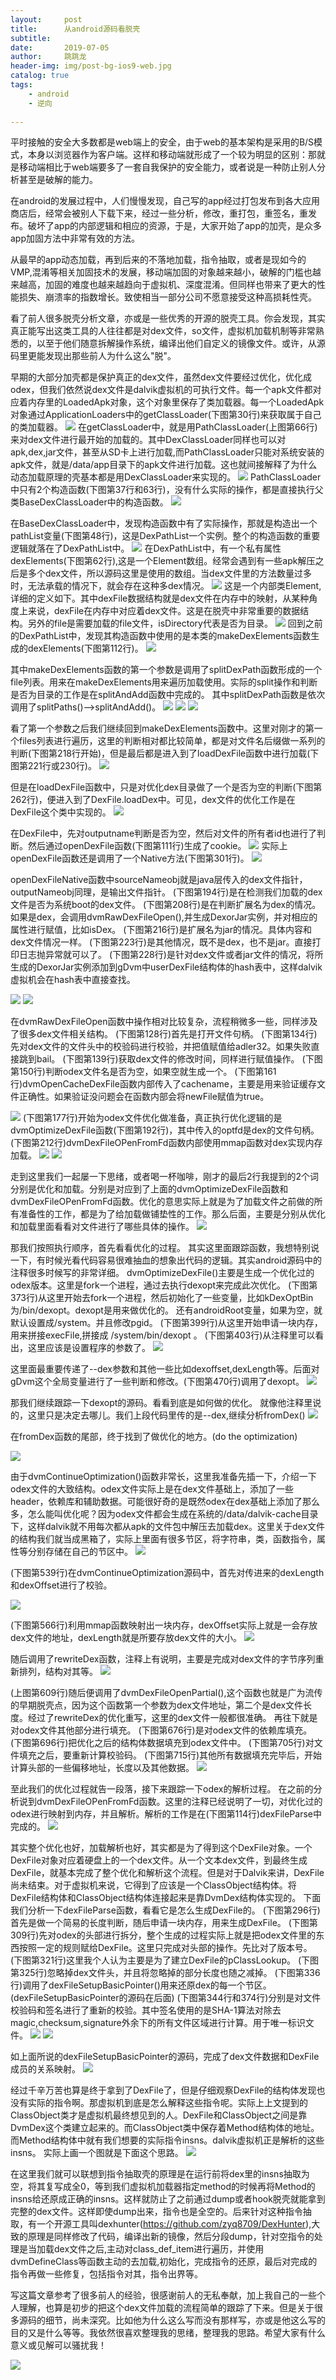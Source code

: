 ```yaml
---
layout:     post
title:      从android源码看脱壳
subtitle:   
date:       2019-07-05
author:     跳跳龙
header-img: img/post-bg-ios9-web.jpg
catalog: true
tags:
    - android
    - 逆向
        
---
```


平时接触的安全大多数都是web端上的安全，由于web的基本架构是采用的B/S模式，本身以浏览器作为客户端。这样和移动端就形成了一个较为明显的区别：那就是移动端相比于web端要多了一套自我保护的安全能力，或者说是一种防止别人分析甚至是破解的能力。

在android的发展过程中，人们慢慢发现，自己写的app经过打包发布到各大应用商店后，经常会被别人下载下来，经过一些分析，修改，重打包，重签名，重发布。破坏了app的内部逻辑和相应的资源，于是，大家开始了app的加壳，是众多app加固方法中非常有效的方法。

从最早的app动态加载，再到后来的不落地加载，指令抽取，或者是现如今的VMP,混淆等相关加固技术的发展，移动端加固的对象越来越小，破解的门槛也越来越高，加固的难度也越来越趋向于虚拟机、深度混淆。但同样也带来了更大的性能损失、崩溃率的指数增长。致使相当一部分公司不愿意接受这种高损耗性壳。

看了前人很多脱壳分析文章，亦或是一些优秀的开源的脱壳工具。你会发现，其实真正能写出这类工具的人往往都是对dex文件，so文件，虚拟机加载机制等非常熟悉的，以至于他们随意拆解操作系统，编译出他们自定义的镜像文件。或许，从源码里更能发现出那些前人为什么这么"脱"。

早期的大部分加壳都是保护真正的dex文件，虽然dex文件要经过优化，优化成odex，但我们依然说dex文件是dalvik虚拟机的可执行文件。每一个apk文件都对应着内存里的LoadedApk对象，这个对象里保存了类加载器。每一个LoadedApk对象通过ApplicationLoaders中的getClassLoader(下图第30行)来获取属于自己的类加载器。
![](http://tiaotiaolong.cn-bj.ufileos.com/blog18-01.jpg)
在getClassLoader中，就是用PathClassLoader(上图第66行)来对dex文件进行最开始的加载的。其中DexClassLoader同样也可以对apk,dex,jar文件，甚至从SD卡上进行加载,而PathClassLoader只能对系统安装的apk文件，就是/data/app目录下的apk文件进行加载。这也就间接解释了为什么动态加载原理的壳基本都是用DexClassLoader来实现的。
![](http://tiaotiaolong.cn-bj.ufileos.com/blog18-02.jpg)
PathClassLoader中只有2个构造函数(下图第37行和63行)，没有什么实际的操作，都是直接执行父类BaseDexClassLoader中的构造函数。
![](http://tiaotiaolong.cn-bj.ufileos.com/blog18-03.jpg)

在BaseDexClassLoader中，发现构造函数中有了实际操作，那就是构造出一个pathList变量(下图第48行)，这是DexPathList一个实例。整个的构造函数的重要逻辑就落在了DexPathList中。
![](http://tiaotiaolong.cn-bj.ufileos.com/blog18-04.jpg)
在DexPathList中，有一个私有属性dexElements(下图第62行),这是一个Element数组。经常会遇到有一些apk解压之后是多个dex文件，所以源码这里是使用的数组。当dex文件里的方法数量过多时，无法承载的情况下，就会存在这种多dex情况。
![](http://tiaotiaolong.cn-bj.ufileos.com/blog18-05.jpg)
这是一个内部类Element,详细的定义如下。其中dexFile数据结构就是dex文件在内存中的映射，从某种角度上来说，dexFile在内存中对应着dex文件。这是在脱壳中非常重要的数据结构。另外的file是需要加载的file文件，isDirectory代表是否为目录。
![](http://tiaotiaolong.cn-bj.ufileos.com/blog18-06.jpg)
回到之前的DexPathList中，发现其构造函数中使用的是本类的makeDexElements函数生成的dexElements(下图第112行)。
![](http://tiaotiaolong.cn-bj.ufileos.com/blog18-07.jpg)

其中makeDexElements函数的第一个参数是调用了splitDexPath函数形成的一个file列表。用来在makeDexElements用来遍历加载使用。实际的split操作和判断是否为目录的工作是在splitAndAdd函数中完成的。
其中splitDexPath函数是依次调用了splitPaths()-->splitAndAdd()。
![](http://tiaotiaolong.cn-bj.ufileos.com/blog18-09.jpg)
![](http://tiaotiaolong.cn-bj.ufileos.com/blog18-10.jpg)
![](http://tiaotiaolong.cn-bj.ufileos.com/blog18-11.jpg)

看了第一个参数之后我们继续回到makeDexElements函数中。这里对刚才的第一个files列表进行遍历，这里的判断相对都比较简单，都是对文件名后缀做一系列的判断(下图第218行开始)，但是最后都是进入到了loadDexFile函数中进行加载(下图第221行或230行)。
![](http://tiaotiaolong.cn-bj.ufileos.com/blog18-12.jpg)

但是在loadDexFile函数中，只是对优化dex目录做了一个是否为空的判断(下图第262行)，便进入到了DexFile.loadDex中。可见，dex文件的优化工作是在DexFile这个类中实现的。
![](http://tiaotiaolong.cn-bj.ufileos.com/blog18-13.jpg)

在DexFile中，先对outputname判断是否为空，然后对文件的所有者id也进行了判断。然后通过openDexFile函数(下图第111行)生成了cookie。
![](http://tiaotiaolong.cn-bj.ufileos.com/blog18-14.jpg)
实际上openDexFile函数还是调用了一个Native方法(下图第301行)。
![](http://tiaotiaolong.cn-bj.ufileos.com/blog18-15.jpg)

openDexFileNative函数中sourceNameobj就是java层传入的dex文件指针，outputNameobj同理，是输出文件指针。
(下图第194行)是在检测我们加载的dex文件是否为系统boot的dex文件。
(下图第208行)是在判断扩展名为dex的情况。如果是dex，会调用dvmRawDexFileOpen(),并生成DexorJar实例，并对相应的属性进行赋值，比如isDex。
(下图第216行)是扩展名为jar的情况。具体内容和dex文件情况一样。
(下图第223行)是其他情况，既不是dex，也不是jar。直接打印日志抛异常就可以了。
(下图第228行)是针对dex文件或者jar文件的情况，将所生成的DexorJar实例添加到gDvm中userDexFile结构体的hash表中，这样dalvik虚拟机会在hash表中直接查找。

![](http://tiaotiaolong.cn-bj.ufileos.com/blog18-16.jpg)
![](http://tiaotiaolong.cn-bj.ufileos.com/blog18-17.jpg)


在dvmRawDexFileOpen函数中操作相对比较复杂，流程稍微多一些，同样涉及了很多dex文件相关结构。
(下图第128行)首先是打开文件句柄。
(下图第134行)先对dex文件的文件头中的校验码进行校验，并把值赋值给adler32。如果失败直接跳到bail。
(下图第139行)获取dex文件的修改时间，同样进行赋值操作。
(下图第150行)判断odex文件名是否为空，如果空就生成一个。
(下图第161行)dvmOpenCacheDexFile函数内部传入了cachename，主要是用来验证缓存文件正确性。如果验证没问题会在函数内部会将newFile赋值为true。



![](http://tiaotiaolong.cn-bj.ufileos.com/blog18-18.jpg)
(下图第177行)开始为odex文件优化做准备，真正执行优化逻辑的是dvmOptimizeDexFile函数(下图第192行)，其中传入的optfd是dex的文件句柄。
(下图第212行)dvmDexFileOPenFromFd函数内部使用mmap函数对dex实现内存加载。
![](http://tiaotiaolong.cn-bj.ufileos.com/blog18-19.jpg)
![](http://tiaotiaolong.cn-bj.ufileos.com/blog18-20.jpg)


走到这里我们一起屡一下思绪，或者喝一杯咖啡，刚才的最后2行我提到的2个词分别是优化和加载。分别是对应到了上面的dvmOptimizeDexFile函数和dvmDexFileOPenFromFd函数。优化的意思实际上就是为了加载文件之前做的所有准备性的工作，都是为了给加载做铺垫性的工作。那么后面，主要是分别从优化和加载里面看看对文件进行了哪些具体的操作。
![](http://tiaotiaolong.cn-bj.ufileos.com/blog18-28.jpg)


那我们按照执行顺序，首先看看优化的过程。
其实这里面跟踪函数，我想特别说一下，有时候光看代码容易很难抽血的想象出代码的逻辑。其实android源码中的注释很多时候写的非常详细。
dvmOptimizeDexFile()主要是生成一个优化过的odex版本。这里是fork一个进程，通过去执行dexopt来完成此次优化。
(下图第373行)从这里开始去fork一个进程，然后初始化了一些变量，比如kDexOptBin为/bin/dexopt。dexopt是用来做优化的。
还有androidRoot变量，如果为空，就默认设置成/system。并且修改pgid。
(下图第399行)从这里开始申请一块内存，用来拼接execFile,拼接成 /system/bin/dexopt 。
(下图第403行)从注释里可以看出，这里应该是设置程序的参数了。
![](http://tiaotiaolong.cn-bj.ufileos.com/blog18-29.jpg)

这里面最重要传递了--dex参数和其他一些比如dexoffset,dexLength等。后面对gDvm这个全局变量进行了一些判断和修改。(下图第470行)调用了dexopt。
![](http://tiaotiaolong.cn-bj.ufileos.com/blog18-30.jpg)

那我们继续跟踪一下dexopt的源码。看看到底是如何做的优化。
就像他注释里说的，这里只是决定去哪儿。我们上段代码里传的是--dex,继续分析fromDex()
![](http://tiaotiaolong.cn-bj.ufileos.com/blog18-31.jpg)

在fromDex函数的尾部，终于找到了做优化的地方。(do the optimization)

![](http://tiaotiaolong.cn-bj.ufileos.com/blog18-32.jpg)

由于dvmContinueOptimization()函数非常长，这里我准备先插一下，介绍一下odex文件的大致结构。odex文件实际上是在dex文件基础上，添加了一些header，依赖库和辅助数据。可能很好奇的是既然odex在dex基础上添加了那么多，怎么能叫优化呢？因为odex文件都会生成在系统的/data/dalvik-cache目录下，这样dalvik就不用每次都从apk的文件包中解压去加载dex。这里关于dex文件的结构我们就当成黑箱了，实际上里面有很多节区，将字符串，类，函数指令，属性等分别存储在自己的节区中。
![](http://tiaotiaolong.cn-bj.ufileos.com/blog18-33.jpg)


(下图第539行)在dvmContinueOptimization源码中，首先对传进来的dexLength和dexOffset进行了校验。

![](http://tiaotiaolong.cn-bj.ufileos.com/blog18-34.jpg)

(下图第566行)利用mmap函数映射出一块内存，dexOffset实际上就是一会存放dex文件的地址，dexLength就是所要存放dex文件的大小。
![](http://tiaotiaolong.cn-bj.ufileos.com/blog18-35.jpg)

随后调用了rewriteDex函数，注释上有说明，主要是完成对dex文件的字节序列重新排列，结构对其等。
![](http://tiaotiaolong.cn-bj.ufileos.com/blog18-36.jpg)

(上图第609行)随后便调用了dvmDexFileOpenPartial(),这个函数也就是广为流传的早期脱壳点，因为这个函数第一个参数为dex文件地址，第二个是dex文件长度。经过了rewriteDex的优化重写，这里的dex文件一般都很准确。
再往下就是对odex文件其他部分进行填充。
(下图第676行)是对odex文件的依赖库填充。
(下图第696行)把优化之后的结构体数据填充到odex文件中。
(下图第705行)对文件填充之后，要重新计算校验码。
(下图第715行)其他所有数据填充完毕后，开始计算头部的一些偏移地址，长度以及其他数据。
![](http://tiaotiaolong.cn-bj.ufileos.com/blog18-37.jpg)


至此我们的优化过程就告一段落，接下来跟踪一下odex的解析过程。
在之前的分析说到dvmDexFileOPenFromFd函数。这里的注释已经说明了一切，对优化过的odex进行映射到内存，并且解析。解析的工作是在(下图第114行)dexFileParse中完成的。
![](http://tiaotiaolong.cn-bj.ufileos.com/blog18-38.jpg)

其实整个优化也好，加载解析也好，其实都是为了得到这个DexFile对象。一个DexFile对象对应着硬盘上的一个dex文件。从一个文本dex文件，到最终生成DexFile，就基本完成了整个优化和解析这个流程。但是对于Dalvik来讲，DexFile尚未结束。对于虚拟机来说，它得到了应该是一个ClassObject结构体。将DexFile结构体和ClassObject结构体连接起来是靠DvmDex结构体实现的。
下面我们分析一下dexFileParse函数，看看它是怎么生成DexFile的。
(下图第296行)首先是做一个简易的长度判断，随后申请一块内存，用来生成DexFile。
(下图第309行)先对odex的头部进行拆分，整个生成的过程实际上就是把odex文件里的东西按照一定的规则赋给DexFile。这里只完成对头部的操作。先比对了版本号。
(下图第321行)这里我个人认为主要是为了建立DexFile的pClassLookup。
(下图第325行)忽略掉dex文件头，并且将忽略掉的部分长度也随之减掉。
(下图第336行)调用了dexFileSetupBasicPointer()用来还原dex的每一个节区。(dexFileSetupBasicPointer的源码在后面)
(下图第344行和374行)分别是对文件校验码和签名进行了重新的校验。其中签名使用的是SHA-1算法对除去magic,checksum,signature外余下的所有文件区域进行计算。用于唯一标识文件。
![](http://tiaotiaolong.cn-bj.ufileos.com/blog18-39.jpg)
![](http://tiaotiaolong.cn-bj.ufileos.com/blog18-40.jpg)

如上面所说的dexFileSetupBasicPointer的源码，完成了dex文件数据和DexFile成员的关系映射。
![](http://tiaotiaolong.cn-bj.ufileos.com/blog18-41.jpg)


经过千辛万苦也算是终于拿到了DexFile了，但是仔细观察DexFile的结构体发现也没有实际的指令啊。那虚拟机到底是怎么解释这些指令呢。实际上上文提到的ClassObject类才是虚拟机最终想见到的人。DexFile和ClassObject之间是靠DvmDex这个类建立起来的。而ClassObject类中保存着Method结构体的地址。而Method结构体中就有我们想要的实际指令insns。dalvik虚拟机正是解析的这些insns。
实际上画一个图就是下面这个思路。
![](http://tiaotiaolong.cn-bj.ufileos.com/blog18-42.jpg)

在这里我们就可以联想到指令抽取壳的原理是在运行前将dex里的insns抽取为空，将其复写成全0，等到我们虚拟机加载器指定method的时候再将Method的insns给还原成正确的insns。这样就防止了之前通过dump或者hook脱壳就能拿到完整的dex文件。这样即使dump出来，指令也是全空的。后来针对这种指令抽取，有一个开源工具叫dexhunter(https://github.com/zyq8709/DexHunter),大致的原理是同样修改了代码，编译出新的镜像，然后分段dump，针对空指令的处理是当加载dex文件之后,主动对class_def_item进行遍历，并使用dvmDefineClass等函数主动的去加载,初始化，完成指令的还原，最后对完成的指令再做一些修复，包括指令对其，指令出界等。


写这篇文章参考了很多前人的经验，很感谢前人的无私奉献，加上我自己的一些个人理解，也算是初步的把这个dex文件加载的流程简单的跟踪了下来。但是关于很多源码的细节，尚未深究。比如他为什么这么写而没有那样写，亦或是他这么写的目的又是什么等等。我依然很喜欢整理我的思绪，整理我的思路。希望大家有什么意义或见解可以骚扰我！

![](http://tiaotiaolong.cn-bj.ufileos.com/wechatzanshangma.jpg)





